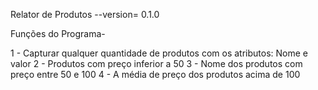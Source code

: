 Relator de Produtos --version= 0.1.0

Funções do Programa- 
 
1 - Capturar qualquer quantidade de produtos com os atributos: Nome e valor
2 - Produtos com preço inferior a 50
3 - Nome dos produtos com preço entre 50 e 100
4 - A média de preço dos produtos acima de 100
